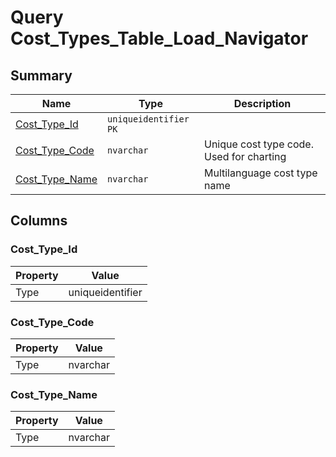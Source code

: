 # Query Cost_Types_Table_Load_Navigator


## Summary

| Name | Type | Description |
| - | - | --- |
|[Cost_Type_Id](#cost_type_id)|`uniqueidentifier` `PK`||
|[Cost_Type_Code](#cost_type_code)|`nvarchar` |Unique cost type code. Used for charting|
|[Cost_Type_Name](#cost_type_name)|`nvarchar` |Multilanguage cost type name|

## Columns

### Cost_Type_Id

| Property | Value |
| - | - |
|Type|uniqueidentifier|

### Cost_Type_Code

| Property | Value |
| - | - |
|Type|nvarchar|

### Cost_Type_Name

| Property | Value |
| - | - |
|Type|nvarchar|


